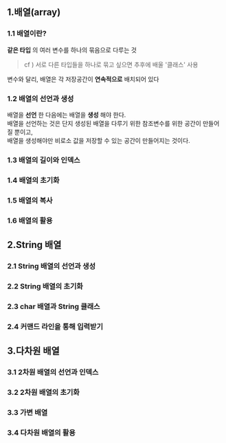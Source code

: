 ## 1.배열(array)

### 1.1 배열이란? 
**같은 타입** 의 여러 변수를 하나의 묶음으로 다루는 것     
> cf ) 서로 다른 타입들을 하나로 묶고 싶으면 추후에 배울 '클래스' 사용    
    
변수와 달리, 배열은 각 저장공간이 **연속적으로** 배치되어 있다    

### 1.2 배열의 선언과 생성
배열을 **선언** 한 다음에는 배열을 **생성** 해야 한다.    
배열을 선언하는 것은 단지 생성된 배열을 다루기 위한 참조변수를 위한 공간이 만들어질 뿐이고,    
배열을 생성해야만 비로소 값을 저장할 수 있는 공간이 만들어지는 것이다.

### 1.3 배열의 길이와 인덱스

### 1.4 배열의 초기화

### 1.5 배열의 복사

### 1.6 배열의 활용
    
## 2.String 배열
### 2.1 String 배열의 선언과 생성 
### 2.2 String 배열의 초기화
### 2.3 char 배열과 String 클래스 
### 2.4 커맨드 라인을 통해 입력받기

## 3.다차원 배열
### 3.1 2차원 배열의 선언과 인덱스
### 3.2 2차원 배열의 초기화
### 3.3 가변 배열
### 3.4 다차원 배열의 활용
